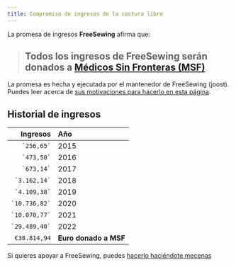 ```yaml
---
title: Compromiso de ingresos de la costura libre
---
```


La promesa de ingresos **FreeSewing** afirma que:

> ## Todos los ingresos de FreeSewing serán donados a [Médicos Sin Fronteras (MSF)](http://www.msf.org/)

La promesa es hecha y ejecutada por el mantenedor de FreeSewing (joost). Puedes leer acerca de [sus motivaciones para hacerlo en esta página](/docs/various/pledge/motivation/).

## Historial de ingresos

|          Ingresos | Año                                 |
| -----------------:|:----------------------------------- |
|    `` `256,65` `` | 2015                                |
|    `` `473,50` `` | 2016                                |
|    `` `673,14` `` | 2017                                |
|  `` `3.162,14` `` | 2018                                |
|  `` `4.109,38` `` | 2019                                |
| `` `10.736,82` `` | 2020                                |
| `` `10.070,77` `` | 2021                                |
| `` `29.489,40` `` | 2022                                |
|      `€38.814,94` | ******Euro donado a MSF****** |

<Tip>

Si quieres apoyar a FreeSewing, puedes [hacerlo haciéndote mecenas](/patrons/join/)

</Tip>
